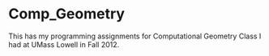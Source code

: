 Comp_Geometry
=============

This has my programming assignments for Computational Geometry Class I had at UMass Lowell in Fall 2012.

